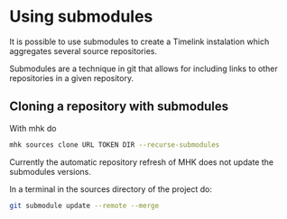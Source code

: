 # Using submodules 

It is possible to use submodules to create a Timelink 
instalation which aggregates several source repositories.

Submodules are a technique in git that allows for 
including links to other repositories in a given repository.

## Cloning a repository with submodules

With mhk do

```bash
mhk sources clone URL TOKEN DIR --recurse-submodules 
   ```

Currently the automatic repository refresh of MHK does not
update the submodules versions.

In a terminal in the sources directory of the project do:

```bash
git submodule update --remote --merge
```